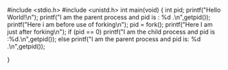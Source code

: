 #include <stdio.h>
#include <unistd.h>
int main(void)
{
int pid;
printf("Hello World!\n");
printf("I am the parent process and pid is : %d .\n",getpid());
printf("Here i am before use of forking\n");
pid = fork();
printf("Here I am just after forking\n");
if (pid == 0)
printf("I am the child process and pid is :%d.\n",getpid());
else
printf("I am the parent process and pid is: %d .\n",getpid());

}

